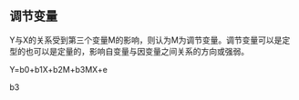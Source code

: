 ## 调节变量
Y与X的关系受到第三个变量M的影响，则认为M为调节变量。调节变量可以是定型的也可以是定量的，影响自变量与因变量之间关系的方向或强弱。

Y=b0+b1X+b2M+b3MX+e

b3 
